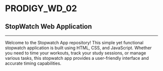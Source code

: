 # PRODIGY_WD_02
## StopWatch Web Application
---
<p> Welcome to the Stopwatch App repository! This simple yet functional stopwatch application is built using HTML, CSS, and JavaScript. Whether you need to time your workouts, track your study sessions, or manage various tasks, this stopwatch app provides a user-friendly interface and accurate timing capabilities. </p>
